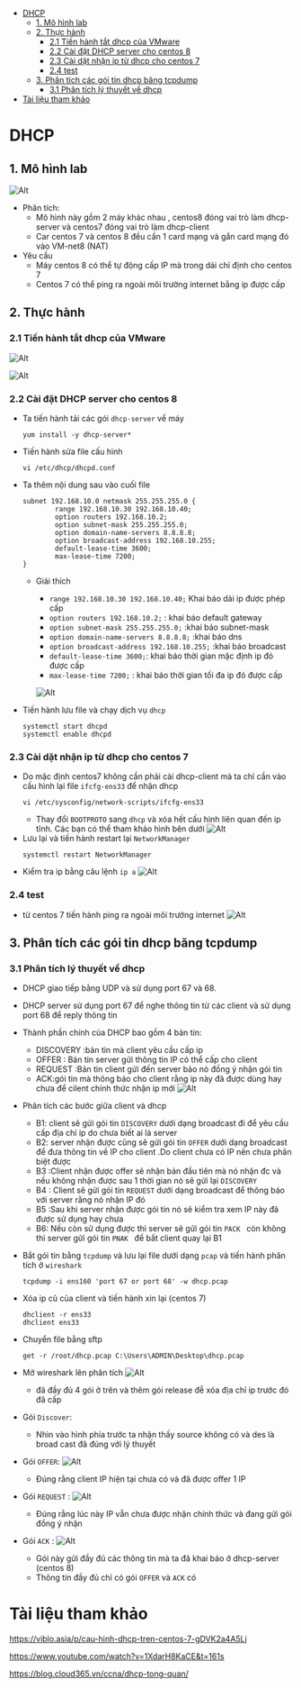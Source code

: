 - [DHCP](#dhcp)
  - [1. Mô hình lab](#1-mô-hình-lab)
  - [2. Thực hành](#2-thực-hành)
    - [2.1 Tiến hành tắt dhcp của VMware](#21-tiến-hành-tắt-dhcp-của-vmware)
    - [2.2 Cài đặt DHCP server cho centos 8](#22-cài-đặt-dhcp-server-cho-centos-8)
    - [2.3 Cài dặt nhận ip từ dhcp cho centos 7](#23-cài-dặt-nhận-ip-từ-dhcp-cho-centos-7)
    - [2.4 test](#24-test)
  - [3. Phân tích các gói tin dhcp băng tcpdump](#3-phân-tích-các-gói-tin-dhcp-băng-tcpdump)
    - [3.1 Phân tích lý thuyết về dhcp](#31-phân-tích-lý-thuyết-về-dhcp)
- [Tài liệu tham khảo](#tài-liệu-tham-khảo)
# DHCP
## 1. Mô hình lab
![Alt](/thuctap/anh/Screenshot_622.png)
- Phân tích:
  - Mô hình này gồm 2 máy khác nhau , centos8 đóng vai trò làm dhcp-server và centos7 đóng vai trò làm dhcp-client
  - Car centos 7 và centos 8 đều cần 1 card mạng và gắn card mạng đó vào VM-net8 (NAT)
- Yêu cầu
  - Máy centos 8 có thể tự động cấp IP mà trong dải chỉ định cho centos 7
  - Centos 7 có thể ping ra ngoài môi trường internet bằng ip được cấp
## 2. Thực hành 
### 2.1 Tiến hành tắt dhcp của VMware
![Alt](/thuctap/anh/Screenshot_625.png)

![Alt](/thuctap/anh/Screenshot_627.png)

### 2.2 Cài đặt DHCP server cho centos 8
- Ta tiến hành tải các gói `dhcp-server` về máy
  ```
  yum install -y dhcp-server*
  ```
- Tiến hành sửa file cấu hình
  ```
  vi /etc/dhcp/dhcpd.conf
  ```
- Ta thêm nội dung sau vào cuối file
  ```
  subnet 192.168.10.0 netmask 255.255.255.0 {
          range 192.168.10.30 192.168.10.40;
          option routers 192.168.10.2;
          option subnet-mask 255.255.255.0;
          option domain-name-servers 8.8.8.8;
          option broadcast-address 192.168.10.255;
          default-lease-time 3600;
          max-lease-time 7200;
  }
  ```
  - Giải thích
    - ` range 192.168.10.30 192.168.10.40; ` Khai báo dải ip được phép cấp
    - `option routers 192.168.10.2;` : khai báo default gateway
    - `option subnet-mask 255.255.255.0;` :khai báo subnet-mask
    - `option domain-name-servers 8.8.8.8;` :khai báo dns
    - `option broadcast-address 192.168.10.255;` :khai báo broadcast
    - `default-lease-time 3600;`: khai báo thời gian mặc định ip đó được cấp
    - `max-lease-time 7200;` : khai báo thời gian tối đa ip đó được cấp

    ![Alt](/thuctap/anh/Screenshot_623.png)
- Tiến hành lưu file và chạy dịch vụ `dhcp`
  ```
  systemctl start dhcpd
  systemctl enable dhcpd
  ```
### 2.3 Cài dặt nhận ip từ dhcp cho centos 7
- Do mặc định centos7 không cần phải cài dhcp-client mà ta chỉ cần vào cấu hình lại file `ifcfg-ens33` để nhận dhcp
  ```
  vi /etc/sysconfig/network-scripts/ifcfg-ens33
  ``` 
  - Thay đổi `BOOTPROTO` sang `dhcp` và xóa hết cấu hình liên quan đến ip tĩnh. Các bạn có thể tham khảo hình bên dưới
  ![Alt](/thuctap/anh/Screenshot_626.png)
- Lưu lại và tiến hành restart lại `NetworkManager`
  ```
  systemctl restart NetworkManager
  ```
- Kiểm tra ip bằng câu lệnh `ip a`
  ![Alt](/thuctap/anh/Screenshot_624.png)
### 2.4 test
- từ centos 7 tiến hành ping ra ngoài môi trường internet
  ![Alt](/thuctap/anh/Screenshot_628.png)

## 3. Phân tích các gói tin dhcp băng tcpdump
### 3.1 Phân tích lý thuyết về dhcp
- DHCP giao tiếp bằng UDP và sử dụng port 67 và 68. 
- DHCP server sử dụng port 67 để nghe thông tin từ các client và sử dụng port 68 để reply thông tin
- Thành phần chính của DHCP bao gồm 4 bản tin:
  - DISCOVERY :bản tin mà client yêu cầu cấp ip
  - OFFER : Bản tin server gửi thông tin IP có thể cấp cho client 
  - REQUEST :Bản tin client gửi đến server bảo nó đồng ý nhận gói tin
  - ACK:gói tin mà thông báo cho client rằng ip này đã được dùng hay chưa để cilent chính thức nhận ip mới
  ![Alt](/thuctap/anh/Screenshot_641.png)

- Phân tích các bước giữa client và dhcp
  - B1: client sẽ gửi gói tin `DISCOVERY` dưới dạng broadcast đi để yêu cầu cấp địa chỉ ip do chưa biết ai là server
  - B2: server nhận được cũng sẽ gửi gói tin `OFFER` dưới dạng broadcast để đưa thông tin về IP cho client .Do client chưa có IP nên chưa phân biệt được
  - B3 :Client nhận được offer sẽ nhận bản đầu tiên mà nó nhận đc và nếu không nhận được sau 1 thời gian nó sẽ gửi lại `DISCOVERY`
  - B4 : Client sẽ gửi gói tin `REQUEST` dưới dạng broadcast để thông báo với server rằng nó nhận IP đó
  - B5 :Sau khi server nhận được gói tin nó sẽ kiểm tra xem IP này đã được sử dụng hay chưa
  - B6: Nếu còn sử dụng được thì server sẽ gửi gói tin `PACK ` còn không thì server gửi gói tin `PNAK ` để bắt client quay lại B1
- Bắt gói tin bằng `tcpdump` và lưu lại file dưới dạng `pcap` và tiến hành phân tích ở `wireshark`
  ```
  tcpdump -i ens160 'port 67 or port 68' -w dhcp.pcap
  ```
- Xóa ip cũ của client và tiến hành xin lại (centos 7)
  ```
  dhclient -r ens33
  dhclient ens33
  ```
- Chuyển file bằng sftp
  ```
  get -r /root/dhcp.pcap C:\Users\ADMIN\Desktop\dhcp.pcap
  ```
- Mở wireshark lên phân tích
  ![Alt](/thuctap/anh/Screenshot_642.png)
  - đã đầy đủ 4 gói ở trên và thêm gói release đễ xóa địa chỉ ip trước đó đã cấp
- Gói `Discover`:
  - Nhìn vào hình phía trước ta nhận thấy source không có và des là broad cast đã đúng với lý thuyết
- Gói `OFFER`:
  ![Alt](/thuctap/anh/Screenshot_643.png)
  - Đúng rằng client IP hiện tại chưa có và đã được offer 1 IP
- Gói `REQUEST` :
  ![Alt](/thuctap/anh/Screenshot_644.png)
  - Đúng rằng lúc này IP vẫn chưa được nhận chính thức và đang gửi gói đồng ý nhận
- Gói `ACK` :
  ![Alt](/thuctap/anh/Screenshot_645.png)
  - Gói này gửi đầy đủ các thông tin mà ta đã khai báo ở dhcp-server (centos 8)
  - Thông tin đầy đủ chỉ có gói `OFFER` và `ACK` có
  
# Tài liệu tham khảo
https://viblo.asia/p/cau-hinh-dhcp-tren-centos-7-gDVK2a4A5Lj

https://www.youtube.com/watch?v=1XdarH8KaCE&t=161s

https://blog.cloud365.vn/ccna/dhcp-tong-quan/